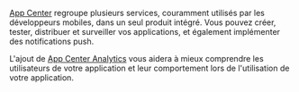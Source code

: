 ﻿[App Center](https://appcenter.ms/) regroupe plusieurs services, couramment utilisés par les développeurs mobiles, dans un seul produit intégré. Vous pouvez créer, tester, distribuer et surveiller vos applications, et également implémenter des notifications push.

L'ajout de [App Center Analytics](https://docs.microsoft.com/appcenter/analytics/) vous aidera à mieux comprendre les utilisateurs de votre application et leur comportement lors de l'utilisation de votre application.
